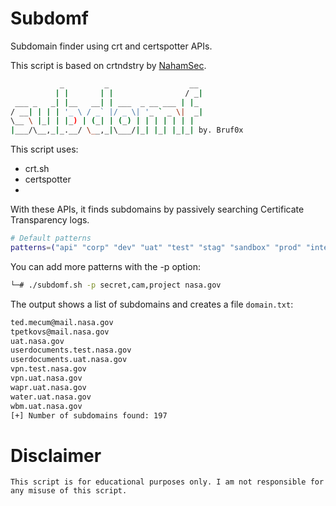 # Subdomf
Subdomain finder using crt and certspotter APIs.

This script is based on crtndstry by [NahamSec](https://www.youtube.com/@NahamSec).

```bash
           _         _                  __ 
          | |       | |                / _|
 ___ _   _| |__   __| | ___  _ __ ___ | |_ 
/ __| | | | '_ \ / _` |/ _ \| '_ ` _ \|  _|
\__ \ |_| | |_) | (_| | (_) | | | | | | |  
|___/\__,_|_.__/ \__,_|\___/|_| |_| |_|_| by. Bruf0x
```

This script uses:

- crt.sh
- certspotter
- 
With these APIs, it finds subdomains by passively searching Certificate Transparency logs.

```bash
# Default patterns
patterns=("api" "corp" "dev" "uat" "test" "stag" "sandbox" "prod" "internal" "hom" "prd" "intranet" "mail")
```

You can add more patterns with the -p option:
```bash
└─# ./subdomf.sh -p secret,cam,project nasa.gov
```

The output shows a list of subdomains and creates a file `domain.txt`:
```bash
ted.mecum@mail.nasa.gov
tpetkovs@mail.nasa.gov
uat.nasa.gov
userdocuments.test.nasa.gov
userdocuments.uat.nasa.gov
vpn.test.nasa.gov
vpn.uat.nasa.gov
wapr.uat.nasa.gov
water.uat.nasa.gov
wbm.uat.nasa.gov
[+] Number of subdomains found: 197
```
# Disclaimer
`This script is for educational purposes only. I am not responsible for any misuse of this script.`
